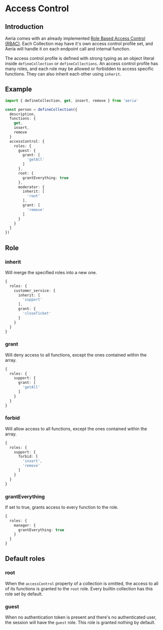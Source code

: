 # Access Control

## Introduction

Aeria comes with an already implemented [Role Based Access Control (RBAC)](https://en.wikipedia.org/wiki/Role-based_access_control). Each Collection may have it's own access control profile set, and Aeria will handle it on each endpoint call and internal function.

The access control profile is defined with strong typing as an object literal inside `defineCollection` or `defineCollections`. An access control profile has many roles, and each role may be allowed or forbidden to access specific functions. They can also inherit each other using `inherit`.

## Example

```typescript
import { defineCollection, get, insert, remove } from 'aeria'

const person = defineCollection({
  description,
  functions: {
    get,
    insert,
    remove
  }
  accessControl: {
    roles: {
      guest: {
        grant: [
          'getAll'
        ]
      },
      root: {
        grantEverything: true
      },
      moderator: {
        inherit: [
          'root'
        ],
        grant: [
          'remove'
        ]
      }
    }
  }
})
```

## Role

### inherit <Badge type="tip" text="string[]" />

Will merge the specified roles into a new one.

```typescript
{
  roles: {
    customer_service: {
      inherit: [
        'support'
      ],
      grant: {
        'closeTicket'
      }
    }
  }
}
```

### grant <Badge type="tip" text="string[]" />

Will deny access to all functions, except the ones contained within the array.

```typescript
{
  roles: {
    support: {
      grant: [
        'getAll'
      ]
    }
  }
}
```

### forbid <Badge type="tip" text="string[]" />

Will allow access to all functions, except the ones contained within the array.

```typescript
{
  roles: {
    support: {
      forbid: [
        'insert',
        'remove'
      ]
    }
  }
}
```

### grantEverything <Badge type="tip" text="boolean" />

If set to true, grants access to every function to the role.

```typescript
{
  roles: {
    manager: {
      grantEverything: true
    }
  }
}
```

## Default roles

### root

When the `accessControl` property of a collection is omitted, the access to all of its functions is granted to the `root` role. Every builtin collection has this role set by default.

### guest

When no authentication token is present and there's no authenticated user, the session will have the `guest` role. This role is granted nothing by default.


